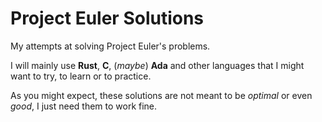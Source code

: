 # Project Euler Solutions
My attempts at solving Project Euler's problems.

I will mainly use **Rust**, **C**, (_maybe_) **Ada** and other languages that I might want to try, to learn or to practice.

As you might expect, these solutions are not meant to be _optimal_ or even _good_, I just need them to work fine.
